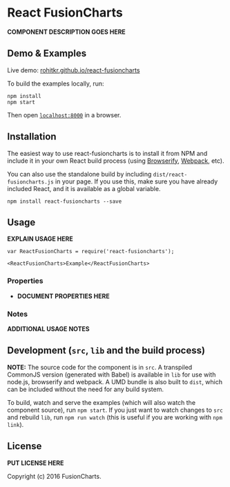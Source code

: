 # React FusionCharts

__COMPONENT DESCRIPTION GOES HERE__


## Demo & Examples

Live demo: [rohitkr.github.io/react-fusioncharts](http://rohitkr.github.io/react-fusioncharts/)

To build the examples locally, run:

```
npm install
npm start
```

Then open [`localhost:8000`](http://localhost:8000) in a browser.


## Installation

The easiest way to use react-fusioncharts is to install it from NPM and include it in your own React build process (using [Browserify](http://browserify.org), [Webpack](http://webpack.github.io/), etc).

You can also use the standalone build by including `dist/react-fusioncharts.js` in your page. If you use this, make sure you have already included React, and it is available as a global variable.

```
npm install react-fusioncharts --save
```


## Usage

__EXPLAIN USAGE HERE__

```
var ReactFusionCharts = require('react-fusioncharts');

<ReactFusionCharts>Example</ReactFusionCharts>
```

### Properties

* __DOCUMENT PROPERTIES HERE__

### Notes

__ADDITIONAL USAGE NOTES__


## Development (`src`, `lib` and the build process)

**NOTE:** The source code for the component is in `src`. A transpiled CommonJS version (generated with Babel) is available in `lib` for use with node.js, browserify and webpack. A UMD bundle is also built to `dist`, which can be included without the need for any build system.

To build, watch and serve the examples (which will also watch the component source), run `npm start`. If you just want to watch changes to `src` and rebuild `lib`, run `npm run watch` (this is useful if you are working with `npm link`).

## License

__PUT LICENSE HERE__

Copyright (c) 2016 FusionCharts.

